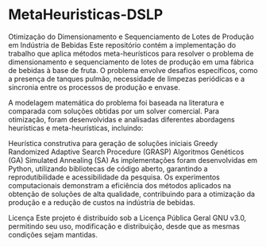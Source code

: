 # MetaHeuristicas-DSLP
Otimização do Dimensionamento e Sequenciamento de Lotes de Produção em Indústria de Bebidas
Este repositório contém a implementação do trabalho que aplica métodos meta-heurísticos para resolver o problema de dimensionamento e sequenciamento de lotes de produção em uma fábrica de bebidas à base de fruta. O problema envolve desafios específicos, como a presença de tanques pulmão, necessidade de limpezas periódicas e a sincronia entre os processos de produção e envase.

A modelagem matemática do problema foi baseada na literatura e comparada com soluções obtidas por um solver comercial. Para otimização, foram desenvolvidas e analisadas diferentes abordagens heurísticas e meta-heurísticas, incluindo:

Heurística construtiva para geração de soluções iniciais
Greedy Randomized Adaptive Search Procedure (GRASP)
Algoritmos Genéticos (GA)
Simulated Annealing (SA)
As implementações foram desenvolvidas em Python, utilizando bibliotecas de código aberto, garantindo a reprodutibilidade e acessibilidade da pesquisa. Os experimentos computacionais demonstram a eficiência dos métodos aplicados na obtenção de soluções de alta qualidade, contribuindo para a otimização da produção e a redução de custos na indústria de bebidas.

Licença
Este projeto é distribuído sob a Licença Pública Geral GNU v3.0, permitindo seu uso, modificação e distribuição, desde que as mesmas condições sejam mantidas.

